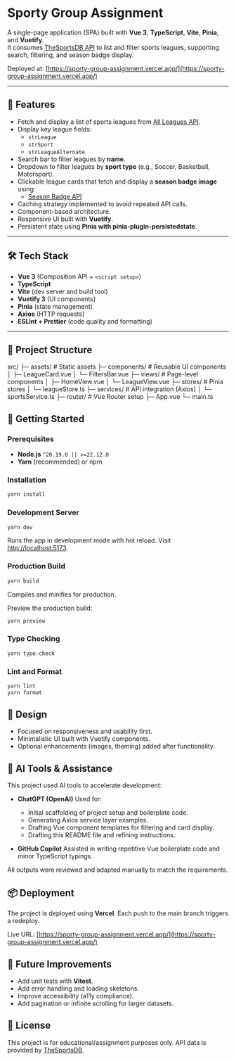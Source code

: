 # Sporty Group Assignment

A single-page application (SPA) built with **Vue 3**, **TypeScript**, **Vite**, **Pinia**, and **Vuetify**.  
It consumes [TheSportsDB API](https://www.thesportsdb.com/free_sports_api) to list and filter sports leagues, supporting search, filtering, and season badge display.

Deployed at: [https://sporty-group-assignment.vercel.app/](https://sporty-group-assignment.vercel.app/)

---

## 📌 Features

- Fetch and display a list of sports leagues from [All Leagues API](https://www.thesportsdb.com/api/v1/json/3/all_leagues.php).
- Display key league fields:
  - `strLeague`
  - `strSport`
  - `strLeagueAlternate`
- Search bar to filter leagues by **name**.
- Dropdown to filter leagues by **sport type** (e.g., Soccer, Basketball, Motorsport).
- Clickable league cards that fetch and display a **season badge image** using:
  - [Season Badge API](https://www.thesportsdb.com/api/v1/json/API_KEY/search_all_seasons.php?badge=1&id=<id>)
- Caching strategy implemented to avoid repeated API calls.
- Component-based architecture.
- Responsive UI built with **Vuetify**.
- Persistent state using **Pinia with pinia-plugin-persistedstate**.

---

## 🛠️ Tech Stack

- **Vue 3** (Composition API + `<script setup>`)
- **TypeScript**
- **Vite** (dev server and build tool)
- **Vuetify 3** (UI components)
- **Pinia** (state management)
- **Axios** (HTTP requests)
- **ESLint + Prettier** (code quality and formatting)

---

## 📂 Project Structure

src/
├─ assets/ # Static assets
├─ components/ # Reusable UI components
│ ├─ LeagueCard.vue
│ └─ FiltersBar.vue
├─ views/ # Page-level components
│ ├─ HomeView\.vue
│ └─ LeagueView\.vue
├─ stores/ # Pinia stores
│ └─ leagueStore.ts
├─ services/ # API integration (Axios)
│ └─ sportsService.ts
├─ router/ # Vue Router setup
├─ App.vue
└─ main.ts

## 🚀 Getting Started

### Prerequisites

- **Node.js** `^20.19.0 || >=22.12.0`
- **Yarn** (recommended) or npm

### Installation

```sh
yarn install
```

### Development Server

```sh
yarn dev
```

Runs the app in development mode with hot reload.
Visit [http://localhost:5173](http://localhost:5173).

### Production Build

```sh
yarn build
```

Compiles and minifies for production.

Preview the production build:

```sh
yarn preview
```

### Type Checking

```sh
yarn type-check
```

### Lint and Format

```sh
yarn lint
yarn format
```

## 📱 Design

- Focused on responsiveness and usability first.
- Minimalistic UI built with Vuetify components.
- Optional enhancements (images, theming) added after functionality.

## 🤖 AI Tools & Assistance

This project used AI tools to accelerate development:

- **ChatGPT (OpenAI)**
  Used for:
  - Initial scaffolding of project setup and boilerplate code.
  - Generating Axios service layer examples.
  - Drafting Vue component templates for filtering and card display.
  - Drafting this README file and refining instructions.

- **GitHub Copilot**
  Assisted in writing repetitive Vue boilerplate code and minor TypeScript typings.

All outputs were reviewed and adapted manually to match the requirements.

## 📦 Deployment

The project is deployed using **Vercel**.
Each push to the main branch triggers a redeploy.

Live URL: [https://sporty-group-assignment.vercel.app/](https://sporty-group-assignment.vercel.app/)

## 🧪 Future Improvements

- Add unit tests with **Vitest**.
- Add error handling and loading skeletons.
- Improve accessibility (a11y compliance).
- Add pagination or infinite scrolling for larger datasets.

## 📄 License

This project is for educational/assignment purposes only.
API data is provided by [TheSportsDB](https://www.thesportsdb.com/).
